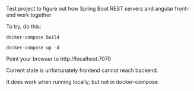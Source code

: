 Test project to figure out how Spring Boot REST servers and angular front-end work together

To try, do this:

```docker-compose build```

```docker-compose up -d```


Point your browser to http://localhost:7070

Current state is unfortunately frontend cannot reach backend.

It does work when running locally, but not in docker-compose